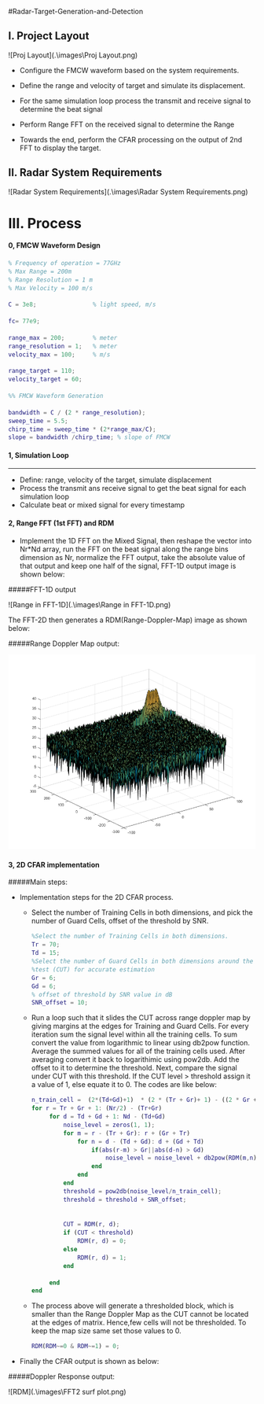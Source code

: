 #Radar-Target-Generation-and-Detection

## I. Project Layout



![Proj Layout](.\images\Proj Layout.png)

- Configure the FMCW waveform based on the system requirements.

- Define the range and velocity of target and simulate its displacement.

- For the same simulation loop process the transmit and receive signal to determine the beat signal

- Perform Range FFT on the received signal to determine the Range

- Towards the end, perform the CFAR processing on the output of 2nd FFT to display the target.

  

## II. Radar System Requirements

![Radar System Requirements](.\images\Radar System Requirements.png)

# III. Process

#### 0, FMCW Waveform Design

```matlab
% Frequency of operation = 77GHz
% Max Range = 200m
% Range Resolution = 1 m
% Max Velocity = 100 m/s

C = 3e8;                % light speed, m/s

fc= 77e9;

range_max = 200;        % meter
range_resolution = 1;   % meter
velocity_max = 100;     % m/s

range_target = 110;
velocity_target = 60;

%% FMCW Waveform Generation

bandwidth = C / (2 * range_resolution);
sweep_time = 5.5;
chirp_time = sweep_time * (2*range_max/C);
slope = bandwidth /chirp_time; % slope of FMCW

```

#### 1, Simulation Loop

---

* Define: range, velocity of the target, simulate displacement
* Process the transmit ans receive signal to get the beat signal for each simulation loop
* Calculate beat or mixed signal for every timestamp 



#### 2, Range FFT (1st FFT) and RDM

- Implement the 1D FFT on the Mixed Signal, then reshape the vector into Nr*Nd array, run the FFT on the beat signal along the range bins dimension as Nr, normalize the FFT output, take the absolute value of that output and keep one half of the signal, FFT-1D output image is shown below: 

  

#####FFT-1D output

![Range in FFT-1D](.\images\Range in FFT-1D.png)

The FFT-2D then generates a RDM(Range-Doppler-Map) image as shown below:

#####Range Doppler Map output:

![RDM](.\images\RDM.png)

#### 3, 2D CFAR implementation

#####Main steps: 

* Implementation steps for the 2D CFAR process. 

  * Select  the number of Training Cells in both dimensions, and pick the number of Guard Cells, offset of the threshold by SNR.

    ```matlab
    %Select the number of Training Cells in both dimensions.
    Tr = 70;
    Td = 15;
    %Select the number of Guard Cells in both dimensions around the Cell under 
    %test (CUT) for accurate estimation
    Gr = 6;
    Gd = 6;
    % offset of threshold by SNR value in dB
    SNR_offset = 10;
    ```

  * Run a loop such that it slides the CUT across range doppler map by
    giving margins at the edges for Training and Guard Cells.
    For every iteration sum the signal level within all the training
    cells. To sum convert the value from logarithmic to linear using db2pow
    function. Average the summed values for all of the training
    cells used. After averaging convert it back to logarithimic using pow2db.
    Add the offset to it to determine the threshold. Next, compare the
    signal under CUT with this threshold. If the CUT level > threshold assign
    it a value of 1, else equate it to 0. The codes are like  below:

    ```matlab
    n_train_cell =  (2*(Td+Gd)+1)  * (2 * (Tr + Gr)+ 1) - ((2 * Gr + 1) * (2 * Gd +1));
    for r = Tr + Gr + 1: (Nr/2) - (Tr+Gr)
         for d = Td + Gd + 1: Nd - (Td+Gd)
             noise_level = zeros(1, 1);
             for m = r - (Tr + Gr): r + (Gr + Tr)
                 for n = d - (Td + Gd): d + (Gd + Td)
                     if(abs(r-m) > Gr||abs(d-n) > Gd)
                         noise_level = noise_level + db2pow(RDM(m,n));
                     end
                 end
             end
             threshold = pow2db(noise_level/n_train_cell);
             threshold = threshold + SNR_offset;
             
             
             CUT = RDM(r, d);
             if (CUT < threshold)
                 RDM(r, d) = 0;
             else
                 RDM(r, d) = 1;
             end
             
         end
    end
    ```

    

  * The process above will generate a thresholded block, which is smaller 
    than the Range Doppler Map as the CUT cannot be located at the edges of
    matrix. Hence,few cells will not be thresholded. To keep the map size same
    set those values to 0. 

    ```matlab
    RDM(RDM~=0 & RDM~=1) = 0;
    ```

* Finally the CFAR output is shown as below: 

#####Doppler Response output: 

![RDM](.\images\FFT2 surf plot.png)




